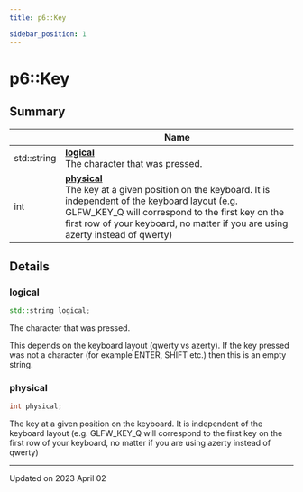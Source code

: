 ```yaml
---
title: p6::Key

sidebar_position: 1
---
```


# p6::Key







## Summary

|                | Name           |
| -------------- | -------------- |
| std::string | **[logical](/reference/Types/key#logical)** <br/>The character that was pressed.  |
| int | **[physical](/reference/Types/key#physical)** <br/>The key at a given position on the keyboard. It is independent of the keyboard layout (e.g. GLFW_KEY_Q will correspond to the first key on the first row of your keyboard, no matter if you are using azerty instead of qwerty)  |

## Details


### logical

```cpp
std::string logical;
```

The character that was pressed. 

This depends on the keyboard layout (qwerty vs azerty). If the key pressed was not a character (for example ENTER, SHIFT etc.) then this is an empty string. 


### physical

```cpp
int physical;
```

The key at a given position on the keyboard. It is independent of the keyboard layout (e.g. GLFW_KEY_Q will correspond to the first key on the first row of your keyboard, no matter if you are using azerty instead of qwerty) 

-------------------------------

Updated on 2023 April 02